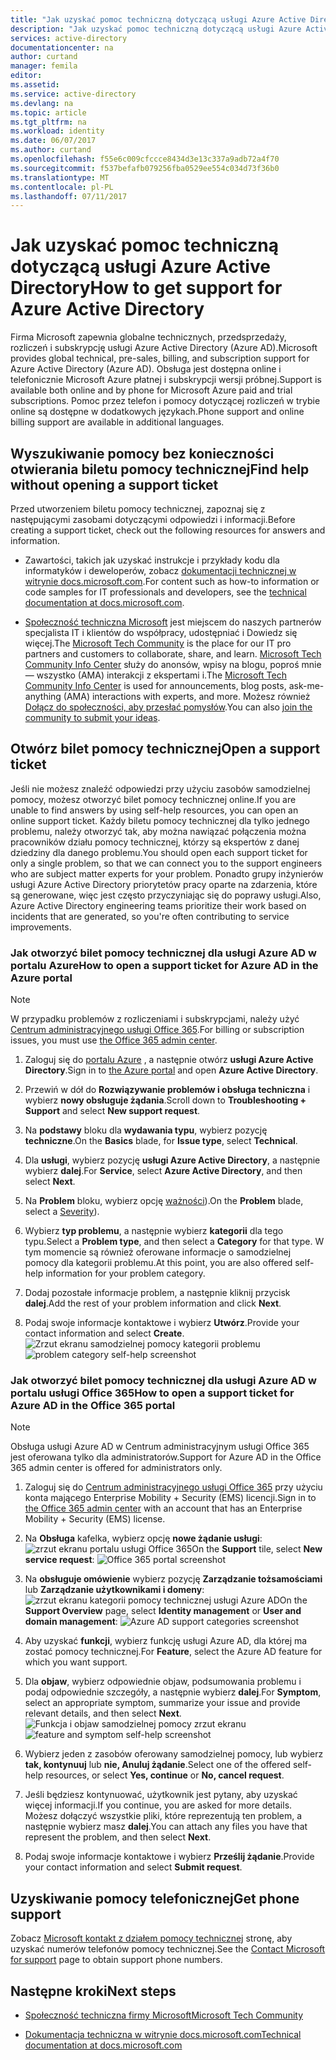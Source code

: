 ```yaml
---
title: "Jak uzyskać pomoc techniczną dotyczącą usługi Azure Active Directory | Dokumentacja firmy Microsoft"
description: "Jak uzyskać pomoc techniczną dotyczącą usługi Azure Active Directory"
services: active-directory
documentationcenter: na
author: curtand
manager: femila
editor: 
ms.assetid: 
ms.service: active-directory
ms.devlang: na
ms.topic: article
ms.tgt_pltfrm: na
ms.workload: identity
ms.date: 06/07/2017
ms.author: curtand
ms.openlocfilehash: f55e6c009cfccce8434d3e13c337a9adb72a4f70
ms.sourcegitcommit: f537befafb079256fba0529ee554c034d73f36b0
ms.translationtype: MT
ms.contentlocale: pl-PL
ms.lasthandoff: 07/11/2017
---
```

# <a name="how-to-get-support-for-azure-active-directory"></a><span data-ttu-id="73481-103">Jak uzyskać pomoc techniczną dotyczącą usługi Azure Active Directory</span><span class="sxs-lookup"><span data-stu-id="73481-103">How to get support for Azure Active Directory</span></span>


<span data-ttu-id="73481-104">Firma Microsoft zapewnia globalne technicznych, przedsprzedaży, rozliczeń i subskrypcję usługi Azure Active Directory (Azure AD).</span><span class="sxs-lookup"><span data-stu-id="73481-104">Microsoft provides global technical, pre-sales, billing, and subscription support for Azure Active Directory (Azure AD).</span></span> <span data-ttu-id="73481-105">Obsługa jest dostępna online i telefonicznie Microsoft Azure płatnej i subskrypcji wersji próbnej.</span><span class="sxs-lookup"><span data-stu-id="73481-105">Support is available both online and by phone for Microsoft Azure paid and trial subscriptions.</span></span> <span data-ttu-id="73481-106">Pomoc przez telefon i pomocy dotyczącej rozliczeń w trybie online są dostępne w dodatkowych językach.</span><span class="sxs-lookup"><span data-stu-id="73481-106">Phone support and online billing support are available in additional languages.</span></span> 

## <a name="find-help-without-opening-a-support-ticket"></a><span data-ttu-id="73481-107">Wyszukiwanie pomocy bez konieczności otwierania biletu pomocy technicznej</span><span class="sxs-lookup"><span data-stu-id="73481-107">Find help without opening a support ticket</span></span>

<span data-ttu-id="73481-108">Przed utworzeniem biletu pomocy technicznej, zapoznaj się z następującymi zasobami dotyczącymi odpowiedzi i informacji.</span><span class="sxs-lookup"><span data-stu-id="73481-108">Before creating a support ticket, check out the following resources for answers and information.</span></span> 

* <span data-ttu-id="73481-109">Zawartości, takich jak uzyskać instrukcje i przykłady kodu dla informatyków i deweloperów, zobacz [dokumentacji technicznej w witrynie docs.microsoft.com](https://docs.microsoft.com/azure/active-directory/).</span><span class="sxs-lookup"><span data-stu-id="73481-109">For content such as how-to information or code samples for IT professionals and developers, see the [technical documentation at docs.microsoft.com](https://docs.microsoft.com/azure/active-directory/).</span></span>

* <span data-ttu-id="73481-110">[Społeczność techniczna Microsoft](https://techcommunity.microsoft.com/) jest miejscem do naszych partnerów specjalista IT i klientów do współpracy, udostępniać i Dowiedz się więcej.</span><span class="sxs-lookup"><span data-stu-id="73481-110">The [Microsoft Tech Community](https://techcommunity.microsoft.com/) is the place for our IT pro partners and customers to collaborate, share, and learn.</span></span> <span data-ttu-id="73481-111">[Microsoft Tech Community Info Center](https://techcommunity.microsoft.com/t5/Community-Info-Center/ct-p/Community-Info-Center) służy do anonsów, wpisy na blogu, poproś mnie — wszystko (AMA) interakcji z ekspertami i.</span><span class="sxs-lookup"><span data-stu-id="73481-111">The [Microsoft Tech Community Info Center](https://techcommunity.microsoft.com/t5/Community-Info-Center/ct-p/Community-Info-Center) is used for announcements, blog posts, ask-me-anything (AMA) interactions with experts, and more.</span></span> <span data-ttu-id="73481-112">Możesz również [Dołącz do społeczności, aby przesłać pomysłów](https://techcommunity.microsoft.com/t5/Communities/ct-p/communities).</span><span class="sxs-lookup"><span data-stu-id="73481-112">You can also [join the community to submit your ideas](https://techcommunity.microsoft.com/t5/Communities/ct-p/communities).</span></span>


## <a name="open-a-support-ticket"></a><span data-ttu-id="73481-113">Otwórz bilet pomocy technicznej</span><span class="sxs-lookup"><span data-stu-id="73481-113">Open a support ticket</span></span>

<span data-ttu-id="73481-114">Jeśli nie możesz znaleźć odpowiedzi przy użyciu zasobów samodzielnej pomocy, możesz otworzyć bilet pomocy technicznej online.</span><span class="sxs-lookup"><span data-stu-id="73481-114">If you are unable to find answers by using self-help resources, you can open an online support ticket.</span></span> <span data-ttu-id="73481-115">Każdy biletu pomocy technicznej dla tylko jednego problemu, należy otworzyć tak, aby można nawiązać połączenia można pracowników działu pomocy technicznej, którzy są ekspertów z danej dziedziny dla danego problemu.</span><span class="sxs-lookup"><span data-stu-id="73481-115">You should open each support ticket for only a single problem, so that we can connect you to the support engineers who are subject matter experts for your problem.</span></span> <span data-ttu-id="73481-116">Ponadto grupy inżynierów usługi Azure Active Directory priorytetów pracy oparte na zdarzenia, które są generowane, więc jest często przyczyniając się do poprawy usługi.</span><span class="sxs-lookup"><span data-stu-id="73481-116">Also, Azure Active Directory engineering teams prioritize their work based on incidents that are generated, so you're often contributing to service improvements.</span></span>

### <a name="how-to-open-a-support-ticket-for-azure-ad-in-the-azure-portal"></a><span data-ttu-id="73481-117">Jak otworzyć bilet pomocy technicznej dla usługi Azure AD w portalu Azure</span><span class="sxs-lookup"><span data-stu-id="73481-117">How to open a support ticket for Azure AD in the Azure portal</span></span>

> [!NOTE]
> <span data-ttu-id="73481-118">W przypadku problemów z rozliczeniami i subskrypcjami, należy użyć [Centrum administracyjnego usługi Office 365](https://portal.office.com).</span><span class="sxs-lookup"><span data-stu-id="73481-118">For billing or subscription issues, you must use [the Office 365 admin center](https://portal.office.com).</span></span>
> 

1. <span data-ttu-id="73481-119">Zaloguj się do [portalu Azure](https://portal.azure.com) , a następnie otwórz **usługi Azure Active Directory**.</span><span class="sxs-lookup"><span data-stu-id="73481-119">Sign in to [the Azure portal](https://portal.azure.com) and open **Azure Active Directory**.</span></span>
   
2. <span data-ttu-id="73481-120">Przewiń w dół do **Rozwiązywanie problemów i obsługa techniczna** i wybierz **nowy obsługuje żądania**.</span><span class="sxs-lookup"><span data-stu-id="73481-120">Scroll down to **Troubleshooting + Support** and select **New support request**.</span></span>
   
3. <span data-ttu-id="73481-121">Na **podstawy** bloku dla **wydawania typu**, wybierz pozycję **techniczne**.</span><span class="sxs-lookup"><span data-stu-id="73481-121">On the **Basics** blade, for **Issue type**, select **Technical**.</span></span>
   
4. <span data-ttu-id="73481-122">Dla **usługi**, wybierz pozycję **usługi Azure Active Directory**, a następnie wybierz **dalej**.</span><span class="sxs-lookup"><span data-stu-id="73481-122">For **Service**, select **Azure Active Directory**, and then select **Next**.</span></span>

5. <span data-ttu-id="73481-123">Na **Problem** bloku, wybierz opcję [ważności](https://azure.microsoft.com/support/plans/response/)).</span><span class="sxs-lookup"><span data-stu-id="73481-123">On the **Problem** blade, select a [Severity](https://azure.microsoft.com/support/plans/response/)).</span></span>
  
6. <span data-ttu-id="73481-124">Wybierz **typ problemu**, a następnie wybierz **kategorii** dla tego typu.</span><span class="sxs-lookup"><span data-stu-id="73481-124">Select a **Problem type**, and then select a **Category** for that type.</span></span> <span data-ttu-id="73481-125">W tym momencie są również oferowane informacje o samodzielnej pomocy dla kategorii problemu.</span><span class="sxs-lookup"><span data-stu-id="73481-125">At this point, you are also offered self-help information for your problem category.</span></span>
  
7. <span data-ttu-id="73481-126">Dodaj pozostałe informacje problem, a następnie kliknij przycisk **dalej**.</span><span class="sxs-lookup"><span data-stu-id="73481-126">Add the rest of your problem information and click **Next**.</span></span>
  
8. <span data-ttu-id="73481-127">Podaj swoje informacje kontaktowe i wybierz **Utwórz**.</span><span class="sxs-lookup"><span data-stu-id="73481-127">Provide your contact information and select **Create**.</span></span>
  <span data-ttu-id="73481-128">![Zrzut ekranu samodzielnej pomocy kategorii problemu](./media/active-directory-troubleshooting-support-howto/open-support-ticket.png)</span><span class="sxs-lookup"><span data-stu-id="73481-128">![problem category self-help screenshot](./media/active-directory-troubleshooting-support-howto/open-support-ticket.png)</span></span>

### <a name="how-to-open-a-support-ticket-for-azure-ad-in-the-office-365-portal"></a><span data-ttu-id="73481-129">Jak otworzyć bilet pomocy technicznej dla usługi Azure AD w portalu usługi Office 365</span><span class="sxs-lookup"><span data-stu-id="73481-129">How to open a support ticket for Azure AD in the Office 365 portal</span></span>

> [!NOTE]
> <span data-ttu-id="73481-130">Obsługa usługi Azure AD w Centrum administracyjnym usługi Office 365 jest oferowana tylko dla administratorów.</span><span class="sxs-lookup"><span data-stu-id="73481-130">Support for Azure AD in the Office 365 admin center is offered for administrators only.</span></span>
> 

1. <span data-ttu-id="73481-131">Zaloguj się do [Centrum administracyjnego usługi Office 365](https://portal.office.com) przy użyciu konta mającego Enterprise Mobility + Security (EMS) licencji.</span><span class="sxs-lookup"><span data-stu-id="73481-131">Sign in to [the Office 365 admin center](https://portal.office.com) with an account that has an Enterprise Mobility + Security (EMS) license.</span></span>

2. <span data-ttu-id="73481-132">Na **Obsługa** kafelka, wybierz opcję **nowe żądanie usługi**: ![zrzut ekranu portalu usługi Office 365](./media/active-directory-troubleshooting-support-howto/office-portal.png)</span><span class="sxs-lookup"><span data-stu-id="73481-132">On the **Support** tile, select **New service request**: ![Office 365 portal screenshot](./media/active-directory-troubleshooting-support-howto/office-portal.png)</span></span>

3. <span data-ttu-id="73481-133">Na **obsługuje omówienie** wybierz pozycję **Zarządzanie tożsamościami** lub **Zarządzanie użytkownikami i domeny**: ![zrzut ekranu kategorii pomocy technicznej usługi Azure AD](./media/active-directory-troubleshooting-support-howto/select-identity.png)</span><span class="sxs-lookup"><span data-stu-id="73481-133">On the **Support Overview** page, select **Identity management** or **User and domain management**: ![Azure AD support categories screenshot](./media/active-directory-troubleshooting-support-howto/select-identity.png)</span></span>

4. <span data-ttu-id="73481-134">Aby uzyskać **funkcji**, wybierz funkcję usługi Azure AD, dla której ma zostać pomocy technicznej.</span><span class="sxs-lookup"><span data-stu-id="73481-134">For **Feature**, select the Azure AD feature for which you want support.</span></span>

5. <span data-ttu-id="73481-135">Dla **objaw**, wybierz odpowiednie objaw, podsumowania problemu i podaj odpowiednie szczegóły, a następnie wybierz **dalej**.</span><span class="sxs-lookup"><span data-stu-id="73481-135">For **Symptom**, select an appropriate symptom, summarize your issue and provide relevant details, and then select **Next**.</span></span>
  <span data-ttu-id="73481-136">![Funkcja i objaw samodzielnej pomocy zrzut ekranu](./media/active-directory-troubleshooting-support-howto/open-service-request.png)</span><span class="sxs-lookup"><span data-stu-id="73481-136">![feature and symptom self-help screenshot](./media/active-directory-troubleshooting-support-howto/open-service-request.png)</span></span>

6. <span data-ttu-id="73481-137">Wybierz jeden z zasobów oferowany samodzielnej pomocy, lub wybierz **tak, kontynuuj** lub **nie, Anuluj żądanie**.</span><span class="sxs-lookup"><span data-stu-id="73481-137">Select one of the offered self-help resources, or select **Yes, continue** or **No, cancel request**.</span></span>

7. <span data-ttu-id="73481-138">Jeśli będziesz kontynuować, użytkownik jest pytany, aby uzyskać więcej informacji.</span><span class="sxs-lookup"><span data-stu-id="73481-138">If you continue, you are asked for more details.</span></span> <span data-ttu-id="73481-139">Możesz dołączyć wszystkie pliki, które reprezentują ten problem, a następnie wybierz masz **dalej**.</span><span class="sxs-lookup"><span data-stu-id="73481-139">You can attach any files you have that represent the problem, and then select **Next**.</span></span>

8. <span data-ttu-id="73481-140">Podaj swoje informacje kontaktowe i wybierz **Prześlij żądanie**.</span><span class="sxs-lookup"><span data-stu-id="73481-140">Provide your contact information and select **Submit request**.</span></span>

## <a name="get-phone-support"></a><span data-ttu-id="73481-141">Uzyskiwanie pomocy telefonicznej</span><span class="sxs-lookup"><span data-stu-id="73481-141">Get phone support</span></span>

<span data-ttu-id="73481-142">Zobacz [Microsoft kontakt z działem pomocy technicznej](https://portal.office.com/Support/ContactUs.aspx) stronę, aby uzyskać numerów telefonów pomocy technicznej.</span><span class="sxs-lookup"><span data-stu-id="73481-142">See the [Contact Microsoft for support](https://portal.office.com/Support/ContactUs.aspx) page to obtain support phone numbers.</span></span>

##  <a name="next-steps"></a><span data-ttu-id="73481-143">Następne kroki</span><span class="sxs-lookup"><span data-stu-id="73481-143">Next steps</span></span>

* [<span data-ttu-id="73481-144">Społeczność techniczna firmy Microsoft</span><span class="sxs-lookup"><span data-stu-id="73481-144">Microsoft Tech Community</span></span>](https://techcommunity.microsoft.com/)

* [<span data-ttu-id="73481-145">Dokumentacja techniczna w witrynie docs.microsoft.com</span><span class="sxs-lookup"><span data-stu-id="73481-145">Technical documentation at docs.microsoft.com</span></span>](https://docs.microsoft.com/azure/active-directory/)
